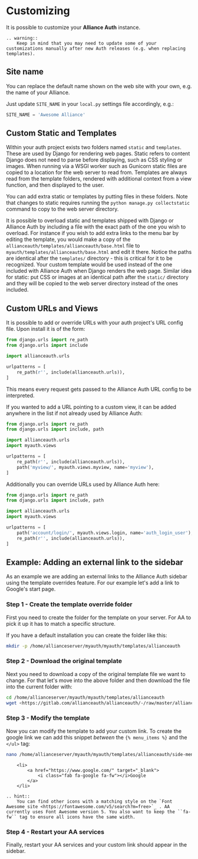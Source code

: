 # Customizing

It is possible to customize your **Alliance Auth** instance.

```eval_rst
.. warning::
    Keep in mind that you may need to update some of your customizations manually after new Auth releases (e.g. when replacing templates).
```

## Site name

You can replace the default name shown on the web site with your own, e.g. the name of your Alliance.

Just update `SITE_NAME` in your `local.py` settings file accordingly, e.g.:

```python
SITE_NAME = 'Awesome Alliance'
```

## Custom Static and Templates

Within your auth project exists two folders named `static` and `templates`. These are used by Django for rendering web pages. Static refers to content Django does not need to parse before displaying, such as CSS styling or images. When running via a WSGI worker such as Gunicorn static files are copied to a location for the web server to read from. Templates are always read from the template folders, rendered with additional context from a view function, and then displayed to the user.

You can add extra static or templates by putting files in these folders. Note that changes to static requires running the `python manage.py collectstatic` command to copy to the web server directory.

It is possible to overload static and templates shipped with Django or Alliance Auth by including a file with the exact path of the one you wish to overload. For instance if you wish to add extra links to the menu bar by editing the template, you would make a copy of the `allianceauth/templates/allianceauth/base.html` file to `myauth/templates/allianceauth/base.html` and edit it there. Notice the paths are identical after the `templates/` directory - this is critical for it to be recognized. Your custom template would be used instead of the one included with Alliance Auth when Django renders the web page. Similar idea for static: put CSS or images at an identical path after the `static/` directory and they will be copied to the web server directory instead of the ones included.

## Custom URLs and Views

It is possible to add or override URLs with your auth project's URL config file. Upon install it is of the form:

```python
from django.urls import re_path
from django.urls import include

import allianceauth.urls

urlpatterns = [
    re_path(r'', include(allianceauth.urls)),
]
```

This means every request gets passed to the Alliance Auth URL config to be interpreted.

If you wanted to add a URL pointing to a custom view, it can be added anywhere in the list if not already used by Alliance Auth:

```python
from django.urls import re_path
from django.urls import include, path

import allianceauth.urls
import myauth.views

urlpatterns = [
    re_path(r'', include(allianceauth.urls)),
    path('myview/', myauth.views.myview, name='myview'),
]
```

Additionally you can override URLs used by Alliance Auth here:

```python
from django.urls import re_path
from django.urls import include, path

import allianceauth.urls
import myauth.views

urlpatterns = [
    path('account/login/', myauth.views.login, name='auth_login_user'),
    re_path(r'', include(allianceauth.urls)),
]
```

## Example: Adding an external link to the sidebar

As an example we are adding an external links to the Alliance Auth sidebar using the template overrides feature. For our example let's add a link to Google's start page.

### Step 1 - Create the template override folder

First you need to create the folder for the template on your server. For AA to pick it up it has to match a specific structure.

If you have a default installation you can create the folder like this:

```sh
mkdir -p /home/allianceserver/myauth/myauth/templates/allianceauth
```

### Step 2 - Download the original template

Next you need to download a copy of the original template file we want to change. For that let's move into the above folder and then download the file into the current folder with:

```sh
cd /home/allianceserver/myauth/myauth/templates/allianceauth
wget <https://gitlab.com/allianceauth/allianceauth/-/raw/master/allianceauth/templates/allianceauth/side-menu.html>
```

### Step 3 - Modify the template

Now you can modify the template to add your custom link. To create the google link we can add this snippet *between* the `{% menu_items %}` and the `</ul>` tag:

```sh
nano /home/allianceserver/myauth/myauth/templates/allianceauth/side-menu.html
```

```jinja
    <li>
        <a href="https://www.google.com/" target="_blank">
            <i class="fab fa-google fa-fw"></i>Google
        </a>
    </li>
```

```eval_rst
.. hint::
    You can find other icons with a matching style on the `Font Awesome site <https://fontawesome.com/v5/search?m=free>`_ . AA currently uses Font Awesome version 5. You also want to keep the ``fa-fw`` tag to ensure all icons have the same width.
```

### Step 4 - Restart your AA services

Finally, restart your AA services and your custom link should appear in the sidebar.
